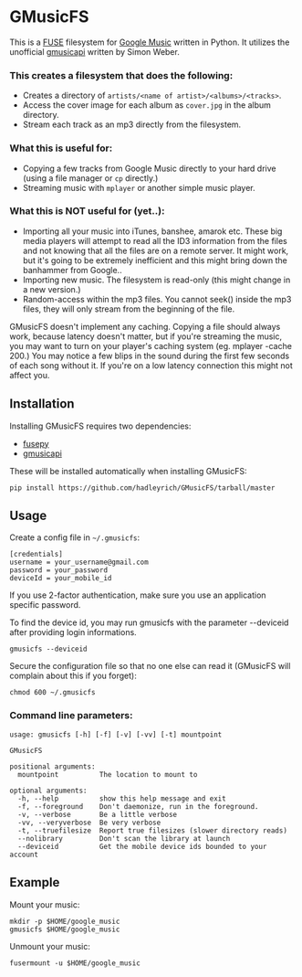 GMusicFS
========

This is a [FUSE](http://fuse.sourceforge.net/) filesystem for
[Google Music](http://music.google.com) written in Python. It utilizes the
unofficial
[gmusicapi](https://github.com/simon-weber/Unofficial-Google-Music-API)
written by Simon Weber.

### This creates a filesystem that does the following:

 * Creates a directory of ```artists/<name of artist>/<albums>/<tracks>```.
 * Access the cover image for each album as ```cover.jpg``` in the album directory.
 * Stream each track as an mp3 directly from the filesystem.

### What this is useful for:

 * Copying a few tracks from Google Music directly to your hard drive
   (using a file manager or ```cp``` directly.)
 * Streaming music with ```mplayer``` or another simple music player.

### What this is NOT useful for (yet..):

 * Importing all your music into iTunes, banshee, amarok etc. These
   big media players will attempt to read all the ID3 information from
   the files and not knowing that all the files are on a remote server.
   It might work, but it's going to be extremely inefficient and this
   might bring down the banhammer from Google..
 * Importing new music. The filesystem is read-only (this might change
   in a new version.)
 * Random-access within the mp3 files. You cannot seek() inside the
   mp3 files, they will only stream from the beginning of the file.

GMusicFS doesn't implement any caching. Copying a file should always work,
because latency doesn't matter, but if you're streaming the music, you
may want to turn on your player's caching system (eg. mplayer -cache 200.)
You may notice a few blips in the sound during the first few seconds of
each song without it. If you're on a low latency connection this might not
affect you.

Installation
------------

Installing GMusicFS requires two dependencies:

 * [fusepy](https://github.com/terencehonles/fusepy)
 * [gmusicapi](https://github.com/simon-weber/Unofficial-Google-Music-API)

These will be installed automatically when installing GMusicFS:

```
pip install https://github.com/hadleyrich/GMusicFS/tarball/master
```

Usage
-----

Create a config file in ```~/.gmusicfs```:

```
[credentials]
username = your_username@gmail.com
password = your_password
deviceId = your_mobile_id
```

If you use 2-factor authentication, make sure you use an application
specific password.

To find the device id, you may run gmusicfs with the parameter
--deviceid after providing login informations.
```
gmusicfs --deviceid
```

Secure the configuration file so that no one else can read it
(GMusicFS will complain about this if you forget):
```
chmod 600 ~/.gmusicfs
```

### Command line parameters:

```
usage: gmusicfs [-h] [-f] [-v] [-vv] [-t] mountpoint

GMusicFS

positional arguments:
  mountpoint          The location to mount to

optional arguments:
  -h, --help          show this help message and exit
  -f, --foreground    Don't daemonize, run in the foreground.
  -v, --verbose       Be a little verbose
  -vv, --veryverbose  Be very verbose
  -t, --truefilesize  Report true filesizes (slower directory reads)
  --nolibrary         Don't scan the library at launch
  --deviceid          Get the mobile device ids bounded to your account
```

Example
-------

Mount your music:

```
mkdir -p $HOME/google_music
gmusicfs $HOME/google_music
```

Unmount your music:
```
fusermount -u $HOME/google_music
```
